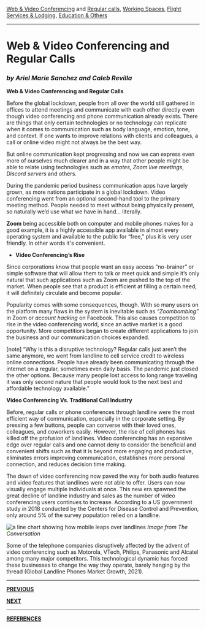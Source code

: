 [Web & Video Conferencing](index.md) and [Regular calls](second.md), [Working Spaces](third.md), [Flight Services & Lodging](fourth.md), [Education & Others](fifth.md)

---

# Web & Video Conferencing and Regular Calls
### *by Ariel Marie Sanchez and Caleb Revilla*

**Web & Video Conferencing and Regular Calls**

Before the global lockdown, people from all over the world still gathered in offices to attend meetings and communicate with each other directly even though video conferencing and phone communication already exists. There are things that only certain technologies or no technology can replicate when it comes to communication such as body language, emotion, tone, and context. If one wants to improve relations with clients and colleagues, a call or online video might not always be the best way.

But online communication kept progressing and now we can express even more of ourselves much clearer and in a way that other people might be able to relate using technologies such as _emotes_, _Zoom live meetings_, _Discord servers_ and others. 

During the pandemic period business communication apps have largely grown, as more nations participate in a global lockdown. Video conferencing went from an optional second-hand tool to the primary meeting method. People needed to meet without being physically present, so naturally we’d use what we have in hand… literally.

**Zoom** being accessible both on computer and mobile phones makes for a good example, it is a highly accessible app available in almost every operating system and available to the public for “free,” plus it is very user friendly. In other words it's convenient.


- **Video Conferencing’s Rise**

Since corporations know that people want an easy access “no-brainer” or simple software that will allow them to talk or meet quick and simple it’s only natural that such applications such as Zoom are pushed to the top of the market. When people see that a product is efficient at filling a certain need, it will definitely circulate and become popular. 

Popularity comes with some consequences, though. With so many users on the platform many flaws in the system is inevitable such as _“Zoombombing”_ in Zoom or _account hacking_ on Facebook. This also causes competition to rise in the video conferencing world, since an active market is a good opportunity. More competitiors began to create different applications to join the business and our communication choices expanded.

[note]
“Why is this a disruptive technology? Regular calls just aren’t the same anymore, we went from landline to cell service credit to wireless online connections. People have already been communicating through the internet on a regular, sometimes even daily basis. The pandemic just closed the other options. Because many people lost access to long range traveling it was only second nature that people would look to the next best and affordable technology available.”

**Video Conferencing Vs. Traditional Call Industry**

Before, regular calls or phone conferences through landline were the most efficient way of communication, especially in the corporate setting. By pressing a few buttons, people can converse with their loved ones, colleagues, and coworkers easily. However, the rise of cell phones has killed off the profusion of landlines. Video conferencing has an expansive edge over regular calls and one cannot deny to consider the beneficial and convenient shifts such as that it is beyond more engaging and productive, eliminates errors improving communication, establishes more personal connection, and reduces decision time making.  

The dawn of video conferencing now paved the way for both audio features and video features that landlines were not able to offer. Users can now visually engage multiple individuals at once. This new era spawned the great decline of landline industry and sales as the number of video conferencing users continues to increase. According to a US government study in 2018 conducted by the Centers for Disease Control and Prevention, only around 5% of the survey population relied on a landline.

![a line chart showing how mobile leaps over landlines](https://scx1.b-cdn.net/csz/news/800a/2019/5c8a5f646b398.jpg)
_Image from The Conversation_

Some of the telephone companies disruptively affected by the advent of video conferencing such as Motorola, VTech, Philips, Panasonic and Alcatel among many major competitors. This technological dynamic has forced these businesses to change the way they operate, barely hanging by the thread (Global Landline Phones Market Growth, 2021).  

---

[**PREVIOUS**](index.md)

[**NEXT**](third.md)

---

[**REFERENCES**](references.md)
